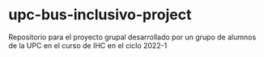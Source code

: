 # upc-bus-inclusivo-project
Repositorio para el proyecto grupal desarrollado por un grupo de alumnos de la UPC en el curso de IHC en el ciclo 2022-1
